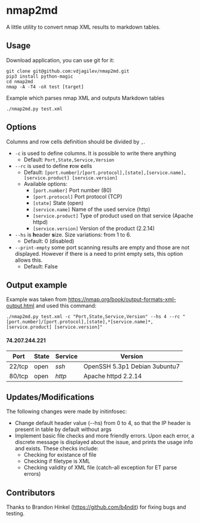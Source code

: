 # nmap2md

A little utility to convert nmap XML results to markdown tables.

## Usage

Download application, you can use git for it:

```
git clone git@github.com:vdjagilev/nmap2md.git
pip3 install python-magic
cd nmap2md
nmap -A -T4 -oX test [target]
```

Example which parses nmap XML and outputs Markdown tables

```
./nmap2md.py test.xml
```

## Options

Columns and row cells definition should be divided by `,`.

* `-c` is used to define columns. It is possible to write there anything
    * Default: `Port,State,Service,Version`
* `--rc` is used to define **r**ow **c**ells
    * Default: `[port.number]/[port.protocol],[state],[service.name],[service.product] [service.version]`
    * Available options:
        * `[port.number]` Port number (80) 
        * `[port.protocol]` Port protocol (TCP)
        * `[state]` State (open)
        * `[service.name]` Name of the used service (http)
        * `[service.product]` Type of product used on that service (Apache httpd)
        * `[service.version]` Version of the product (2.2.14)
* `--hs` is **h**eader **s**ize. Size variations: from 1 to 6.
    * Default: 0 (disabled)
* `--print-empty` some port scanning results are empty and those are not displayed. However if there is a need to print empty sets, this option allows this.
    * Default: False

## Output example

Example was taken from https://nmap.org/book/output-formats-xml-output.html and used this command:

```
./nmap2md.py test.xml -c "Port,State,Service,Version" --hs 4 --rc "[port.number]/[port.protocol],[state],*[service.name]*,[service.product] [service.version]"
```

#### 74.207.244.221

| Port | State | Service | Version |
|------|-------|---------|---------|
| 22/tcp | open | *ssh* | OpenSSH 5.3p1 Debian 3ubuntu7 |
| 80/tcp | open | *http* | Apache httpd 2.2.14 |


## Updates/Modifications
The following changes were made by initinfosec:

* Change default header value (--hs) from 0 to 4, so that the IP header is present in table by default without args
* Implement basic file checks and more friendly errors. Upon each error, a discrete message is displayed about the issue, and prints the usage info and exists.  These checks include:
	- Checking for existance of file
	- Checking if filetype is XML
	- Checking validity of XML file (catch-all exception for ET parse errors)

## Contributors

Thanks to Brandon Hinkel (https://github.com/b4ndit) for fixing bugs and testing.
